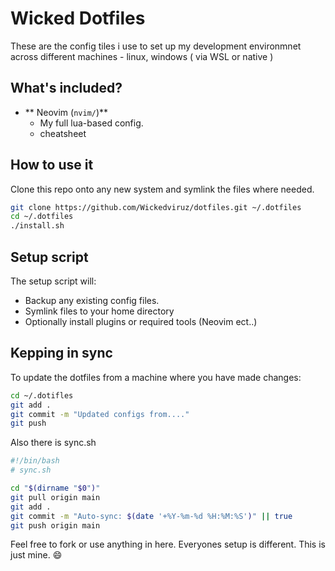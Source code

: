 # Wicked Dotfiles

These are the config tiles i use to set up my development environmnet across different machines - linux, windows ( via WSL or native )

## What's included?

- ** Neovim (`nvim/`)**
  - My full lua-based config.
  - cheatsheet


## How to use it

Clone this repo onto any new system and symlink the files where needed.

```bash
git clone https://github.com/Wickedviruz/dotfiles.git ~/.dotfiles
cd ~/.dotfiles
./install.sh
```

## Setup script
The setup script will:
- Backup any existing config files.
- Symlink files to your home directory
- Optionally install plugins or required tools (Neovim ect..)

## Kepping in sync
To update the dotfiles from a machine where you have made changes:

```bash
cd ~/.dotifles
git add .
git commit -m "Updated configs from...."
git push
```

Also there is sync.sh

```bash
#!/bin/bash
# sync.sh

cd "$(dirname "$0")"
git pull origin main
git add .
git commit -m "Auto-sync: $(date '+%Y-%m-%d %H:%M:%S')" || true
git push origin main
```


Feel free to fork or use anything in here. Everyones setup is different. This is just mine. 😄
